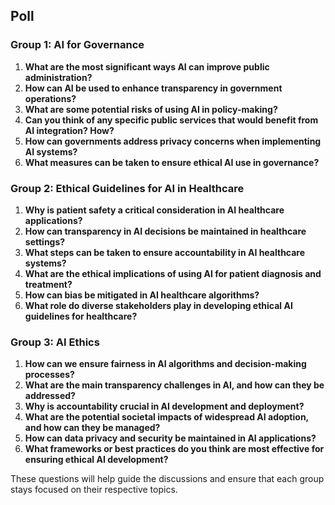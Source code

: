 ## Poll

### Group 1: AI for Governance
1. **What are the most significant ways AI can improve public administration?**
2. **How can AI be used to enhance transparency in government operations?**
3. **What are some potential risks of using AI in policy-making?**
4. **Can you think of any specific public services that would benefit from AI integration? How?**
5. **How can governments address privacy concerns when implementing AI systems?**
6. **What measures can be taken to ensure ethical AI use in governance?**

### Group 2: Ethical Guidelines for AI in Healthcare
1. **Why is patient safety a critical consideration in AI healthcare applications?**
2. **How can transparency in AI decisions be maintained in healthcare settings?**
3. **What steps can be taken to ensure accountability in AI healthcare systems?**
4. **What are the ethical implications of using AI for patient diagnosis and treatment?**
5. **How can bias be mitigated in AI healthcare algorithms?**
6. **What role do diverse stakeholders play in developing ethical AI guidelines for healthcare?**

### Group 3: AI Ethics
1. **How can we ensure fairness in AI algorithms and decision-making processes?**
2. **What are the main transparency challenges in AI, and how can they be addressed?**
3. **Why is accountability crucial in AI development and deployment?**
4. **What are the potential societal impacts of widespread AI adoption, and how can they be managed?**
5. **How can data privacy and security be maintained in AI applications?**
6. **What frameworks or best practices do you think are most effective for ensuring ethical AI development?**

These questions will help guide the discussions and ensure that each group stays focused on their respective topics.
